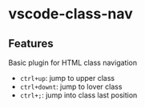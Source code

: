 # vscode-class-nav

## Features

Basic plugin for HTML class navigation

- `ctrl+up`: jump to upper class
- `ctrl+downt`: jump to lover class
- `ctrl+;`: jump into class last position


